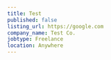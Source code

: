 ```yaml
---
title: Test
published: false
listing_url: https://google.com
company_name: Test Co.
jobtype: Freelance
location: Anywhere
---
```


